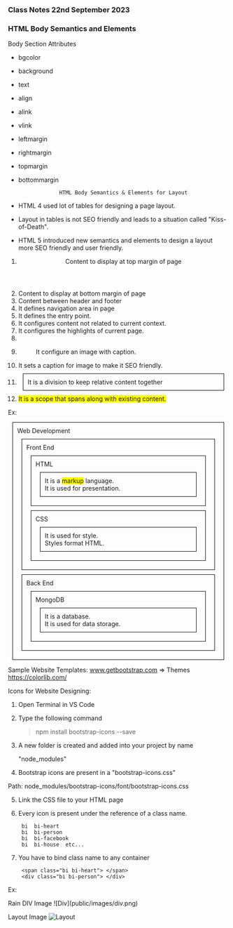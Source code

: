 ### Class Notes 22nd September 2023

### HTML Body Semantics and Elements

Body Section Attributes
- bgcolor
- background
- text
- align
- alink
- vlink
- leftmargin
- rightmargin
- topmargin
- bottommargin

                   HTML Body Semantics & Elements for Layout

- HTML 4 used lot of tables for designing a page layout.
- Layout in tables is not SEO friendly and leads to a situation called "Kiss-of-Death".
- HTML 5 introduced new semantics and elements to design a layout more SEO friendly and user friendly.

1. <header>                Content to display at top margin of page
2. <footer>                Content to display at bottom margin of page
3. <section>                Content between header and footer
4. <nav>                    It defines navigation area in page
5. <main>                It defines the entry point.
6. <aside>                It configures content not related to current context.
7. <article>                It configures the highlights of current page.
8. <dialog>                It defines a popup.
9. <figure>                It configure an image with caption.
10. <figcaption>            It sets a caption for image to make it SEO friendly.
11. <div>                    It is a division to keep relative content together
12. <span>                It is a scope that spans along with existing content.





Ex:
<!DOCTYPE html>
<html lang="en-in">
    <head>
       <title>Shopping | Online</title>
       <link rel="shortcut icon" href="public/images/favicon.ico">  
       <meta name="viewport" content="width=device-width, initial-scale=1">
       <meta charset="utf-8">
       <meta name="keywords" content="some keywords to find your page.">
       <style>
           div {
               border: 1px solid black;
               margin: 10px;
               padding: 10px;
           }
           span {
            background-color: yellow;
           }
       </style>
    </head>
    <body>
       <div>
          Web Development
          <div>
            Front End
            <div>
               HTML
               <div>
                  It is a <span>markup</span> language. <br>
                  It is used for presentation.
               </div>
            </div>
            <div>
               CSS
               <div>
                  It is used for style. <br>
                  Styles format HTML.
               </div>
            </div>
          </div>
          <div>
            Back End
            <div>
               MongoDB
               <div>
                  It is a database.  <br>
                  It is used for data storage.
               </div>
            </div>
          </div>
       </div>
    </body>
</html>

Sample Website Templates:
    www.getbootstrap.com  => Themes
    https://colorlib.com/

Icons for Website Designing:
1. Open Terminal in VS Code
2. Type the following command

    >npm  install  bootstrap-icons  --save

3. A new folder is created and added into your project by name
   
    "node_modules"

4. Bootstrap icons are present in a  "bootstrap-icons.css"


Path:    node_modules/bootstrap-icons/font/bootstrap-icons.css

5. Link the CSS file to your HTML page

<head>
  <link rel="stylesheet"   href="node_modules/bootstrap-icons/font/bootstrap-icons.css">
</head>

6. Every icon is present under the reference of a class name.

        bi  bi-heart
        bi  bi-person
        bi  bi-facebook
        bi  bi-house  etc...

7. You have to bind class name to any container

        <span class="bi bi-heart"> </span>
        <div class="bi bi-person"> </div>


Ex:
<!DOCTYPE html>
<html lang="en">
<head>
    <meta charset="UTF-8">
    <meta name="viewport" content="width=device-width, initial-scale=1.0">
    <title>Home</title>
    <link rel="stylesheet" href="node_modules/bootstrap-icons/font/bootstrap-icons.css">
</head>
<body>
    <span class="bi bi-umbrella"></span> Rain <span class="bi bi-clouds"></span>
</body>
</html>
DIV Image
![Div](public/images/div.png)

Layout Image
![Layout](public/images/HTML%20Page%20Layout.png)
